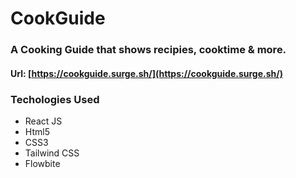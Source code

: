 # **CookGuide**
### A Cooking Guide that shows recipies, cooktime & more.
#### Url: [https://cookguide.surge.sh/](https://cookguide.surge.sh/)
### **Techologies Used**
- React JS
- Html5
- CSS3
- Tailwind CSS
- Flowbite